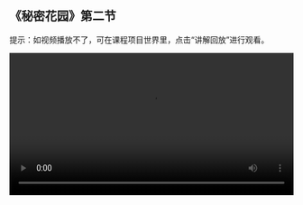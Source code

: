 ## 《秘密花园》第二节
 
提示：如视频播放不了，可在课程项目世界里，点击“讲解回放”进行观看。
 
<video width="100%" controls controlslist="nodownload nofullscreen noremoteplayback" disablePictureInPicture>
  <source src="https://api.keepwork.com/ts-storage/siteFiles/21810/raw#秘密花园L2.webm" type="video/webm" />
  <source src="https://api.keepwork.com/ts-storage/siteFiles/21809/raw#秘密花园L2.mp4" type="video/mp4" />
   
  你的浏览器不支持播放
</video>
<style>
video::-webkit-media-controls-fullscreen-button { display: none; } 
</style>

## 字幕


通过第一节课的学习，迷宫的起点和终点已经成功添加好了
并且我们学习了如何使用代码方块控制主角
点击拉杆，启动程序
可以看到在上节课我们已经实现的迷宫效果
当主角在移动的过程中通过起点和终点时都会有相应的提示
为了增加迷宫的挑战性，这节课我们编程设计一个迷宫倒计时吧


### 步骤一

点击E按钮，打开工具栏
我们在场景中新增一个代码方块，来设计迷宫倒计时
并且使用广播消息指令作为该功能的开关
当收到广播消息“start”时，开始倒计时
倒计时涉及到数据的不断变化
在编程中，变量可以帮助我们实现这样的效果
点击数据标签，可以看到与变量相关的一些指令
将【全局变量赋值为】指令拖入代码编辑区，修改变量名为time，变量的值为60
然后，使用显示全局变量的指令，在屏幕左上角显示这个变量
为了方便测试，我们可以先在程序下方添加一个【发送广播“start”】指令
点击运行，可以看到变量在屏幕左上角显示出来了，但有点偏小
我们调整变量的大小参数为30，再次点击运行，可以看到字体变大了一些
到这里，设计迷宫倒计时的第一步就顺利完成了

### 步骤二

在上一小节，我们已经实现了迷宫倒计时的第一步
使用全局变量“time”记录倒计时，初始化并在屏幕上显示
这一小节，我们继续编写程序，实现倒计时变化的效果
右键打开关于倒计时的代码方块，点击数据标签
拖出【全局变量赋值为】指令，设置要修改数值的变量为“time”
然后，将运算标签下的【0+0】指令拖出来
让变量“time”在原来的基础上减少1
点击运行，可以看到，屏幕上显示的数值不再是60，而是59
想要实现倒计时变量不断减少的效果，我们还需要用到前面学习过的【永远重复】指令
将【永远重复】指令拖过来，【等待1秒】指令拖入【永远重复】指令里面
结合【等待1秒】指令，实现每隔一秒，倒计时减少1的效果
点击运行，可以看到，每间隔一秒，倒计时就减少1
到这里，倒计时的效果还差最后一步就成功实现了

### 步骤三

经过前面两个小节，倒计时的功能已经实现的差不多了
不过，有一个小问题就是倒计时为0的时候并没有停止
接下来，我们继续编程，实现倒计时结束时停止迷宫程序的效果吧
右键打开关于倒计时的代码方块
将控制标签下的【如果那么】指令放入【重复执行】指令的里面
然后从运算标签下，拖出【0大于0】比较运算指令
在倒计时减少的过程中，不断侦测变量“time”的值是否小于等于0
如果小于等于0，让主角说“时间到，游戏结束”，持续2秒
接着，结束迷宫程序
最后，我们再删除掉之前用来测试的【广播消息】指令
迷宫倒计时，应该在主角走入迷宫时才开始启动
所以，我们可以在主角碰到迷宫起点标识时
发送广播消息“start”,启动迷宫倒计时
打开控制主角的代码方块，将【广播消息】指令拖过来
修改名称为“start”，关闭代码方块，开启拉杆来体验一下吧
到这里，迷宫倒计时的交互效果就顺利完成啦
关于迷宫，还可以设计什么内容来丰富它呢？
比如迷宫机关门？添加迷宫规则？
下节课， 我们继续学习如何让我们的迷宫更加丰富！
